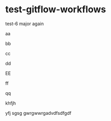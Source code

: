 # test-gitflow-workflows

test-6 major again

aa

bb

cc

dd

EE

ff

qq


khfjh

yfj
sgsg
gwrgwwrgadvdfsdfgdf